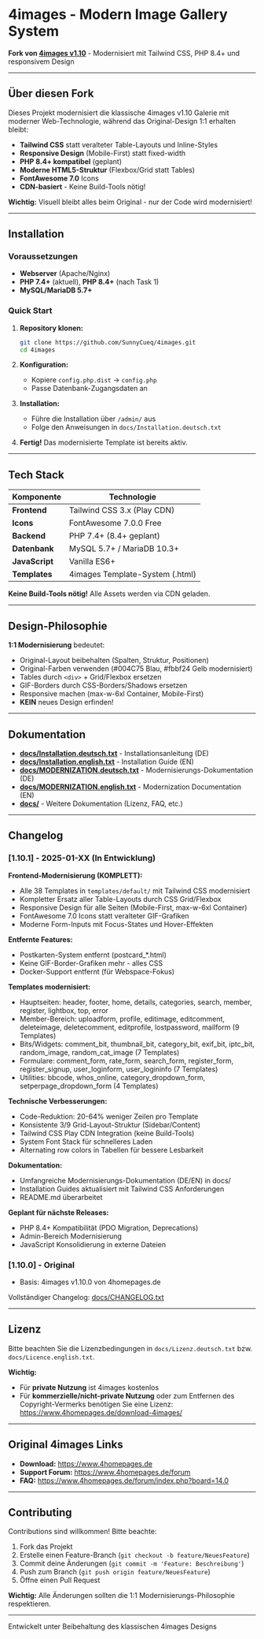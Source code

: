 # 4images - Modern Image Gallery System

**Fork von [4images v1.10](https://www.4homepages.de)** - Modernisiert mit Tailwind CSS, PHP 8.4+ und responsivem Design

---

## Über diesen Fork

Dieses Projekt modernisiert die klassische 4images v1.10 Galerie mit moderner Web-Technologie, während das Original-Design 1:1 erhalten bleibt:

- **Tailwind CSS** statt veralteter Table-Layouts und Inline-Styles
- **Responsive Design** (Mobile-First) statt fixed-width
- **PHP 8.4+ kompatibel** (geplant)
- **Moderne HTML5-Struktur** (Flexbox/Grid statt Tables)
- **FontAwesome 7.0** Icons
- **CDN-basiert** - Keine Build-Tools nötig!

**Wichtig:** Visuell bleibt alles beim Original - nur der Code wird modernisiert!

---

## Installation

### Voraussetzungen
- **Webserver** (Apache/Nginx)
- **PHP 7.4+** (aktuell), **PHP 8.4+** (nach Task 1)
- **MySQL/MariaDB 5.7+**

### Quick Start

1. **Repository klonen:**
   ```bash
   git clone https://github.com/SunnyCueq/4images.git
   cd 4images
   ```

2. **Konfiguration:**
   - Kopiere `config.php.dist` → `config.php`
   - Passe Datenbank-Zugangsdaten an

3. **Installation:**
   - Führe die Installation über `/admin/` aus
   - Folge den Anweisungen in `docs/Installation.deutsch.txt`

4. **Fertig!** Das modernisierte Template ist bereits aktiv.

---

## Tech Stack

| Komponente | Technologie |
|-----------|-------------|
| **Frontend** | Tailwind CSS 3.x (Play CDN) |
| **Icons** | FontAwesome 7.0.0 Free |
| **Backend** | PHP 7.4+ (8.4+ geplant) |
| **Datenbank** | MySQL 5.7+ / MariaDB 10.3+ |
| **JavaScript** | Vanilla ES6+ |
| **Templates** | 4images Template-System (.html) |

**Keine Build-Tools nötig!** Alle Assets werden via CDN geladen.

---

## Design-Philosophie

**1:1 Modernisierung** bedeutet:
- Original-Layout beibehalten (Spalten, Struktur, Positionen)
- Original-Farben verwenden (#004C75 Blau, #fbbf24 Gelb modernisiert)
- Tables durch `<div>` + Grid/Flexbox ersetzen
- GIF-Borders durch CSS-Borders/Shadows ersetzen
- Responsive machen (max-w-6xl Container, Mobile-First)
- **KEIN** neues Design erfinden!

---

## Dokumentation

- **[docs/Installation.deutsch.txt](docs/Installation.deutsch.txt)** - Installationsanleitung (DE)
- **[docs/Installation.english.txt](docs/Installation.english.txt)** - Installation Guide (EN)
- **[docs/MODERNIZATION.deutsch.txt](docs/MODERNIZATION.deutsch.txt)** - Modernisierungs-Dokumentation (DE)
- **[docs/MODERNIZATION.english.txt](docs/MODERNIZATION.english.txt)** - Modernization Documentation (EN)
- **[docs/](docs/)** - Weitere Dokumentation (Lizenz, FAQ, etc.)

---

## Changelog

### [1.10.1] - 2025-01-XX (In Entwicklung)

**Frontend-Modernisierung (KOMPLETT):**
- Alle 38 Templates in `templates/default/` mit Tailwind CSS modernisiert
- Kompletter Ersatz aller Table-Layouts durch CSS Grid/Flexbox
- Responsive Design für alle Seiten (Mobile-First, max-w-6xl Container)
- FontAwesome 7.0 Icons statt veralteter GIF-Grafiken
- Moderne Form-Inputs mit Focus-States und Hover-Effekten

**Entfernte Features:**
- Postkarten-System entfernt (postcard_*.html)
- Keine GIF-Border-Grafiken mehr - alles CSS
- Docker-Support entfernt (für Webspace-Fokus)

**Templates modernisiert:**
- Hauptseiten: header, footer, home, details, categories, search, member, register, lightbox, top, error
- Member-Bereich: uploadform, profile, editimage, editcomment, deleteimage, deletecomment, editprofile, lostpassword, mailform (9 Templates)
- Bits/Widgets: comment_bit, thumbnail_bit, category_bit, exif_bit, iptc_bit, random_image, random_cat_image (7 Templates)
- Formulare: comment_form, rate_form, search_form, register_form, register_signup, user_loginform, user_logininfo (7 Templates)
- Utilities: bbcode, whos_online, category_dropdown_form, setperpage_dropdown_form (4 Templates)

**Technische Verbesserungen:**
- Code-Reduktion: 20-64% weniger Zeilen pro Template
- Konsistente 3/9 Grid-Layout-Struktur (Sidebar/Content)
- Tailwind CSS Play CDN Integration (keine Build-Tools)
- System Font Stack für schnelleres Laden
- Alternating row colors in Tabellen für bessere Lesbarkeit

**Dokumentation:**
- Umfangreiche Modernisierungs-Dokumentation (DE/EN) in docs/
- Installation Guides aktualisiert mit Tailwind CSS Anforderungen
- README.md überarbeitet

**Geplant für nächste Releases:**
- PHP 8.4+ Kompatibilität (PDO Migration, Deprecations)
- Admin-Bereich Modernisierung
- JavaScript Konsolidierung in externe Dateien

### [1.10.0] - Original
- Basis: 4images v1.10.0 von 4homepages.de

Vollständiger Changelog: [docs/CHANGELOG.txt](docs/CHANGELOG.txt)

---

## Lizenz

Bitte beachten Sie die Lizenzbedingungen in `docs/Lizenz.deutsch.txt` bzw. `docs/Licence.english.txt`.

**Wichtig:**
- Für **private Nutzung** ist 4images kostenlos
- Für **kommerzielle/nicht-private Nutzung** oder zum Entfernen des Copyright-Vermerks benötigen Sie eine Lizenz: https://www.4homepages.de/download-4images/

---

## Original 4images Links

- **Download:** https://www.4homepages.de
- **Support Forum:** https://www.4homepages.de/forum
- **FAQ:** https://www.4homepages.de/forum/index.php?board=14.0

---

## Contributing

Contributions sind willkommen! Bitte beachte:

1. Fork das Projekt
2. Erstelle einen Feature-Branch (`git checkout -b feature/NeuesFeature`)
3. Commit deine Änderungen (`git commit -m 'Feature: Beschreibung'`)
4. Push zum Branch (`git push origin feature/NeuesFeature`)
5. Öffne einen Pull Request

**Wichtig:** Alle Änderungen sollten die 1:1 Modernisierungs-Philosophie respektieren.

---

Entwickelt unter Beibehaltung des klassischen 4images Designs
